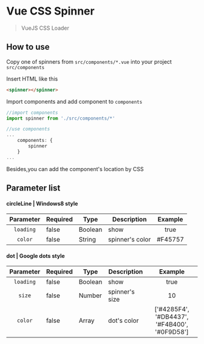 # Vue CSS Spinner

> VueJS CSS Loader

## How to use

Copy one of spinners from `src/components/*.vue` into your project `src/components`

Insert HTML like this
``` html
<spinner></spinner>
```
Import components and add component to `components`
``` js
//import components
import spinner from './src/components/*'

//use components
...
	components: {
		spinner
	}
...
```
Besides,you can add the component's location by CSS

## Parameter list

#### circleLine | Windows8 style

| Parameter | Required |   Type  |   Description   |  Example  |
|:---------:| -------- | ------- | --------------- |:---------:|
| `loading` | false    | Boolean | show            | true      |
| `color`   | false    | String  | spinner's color | #F45757   |

#### dot | Google dots style

| Parameter | Required |   Type  |   Description   |  Example  |
|:---------:| -------- | ------- | --------------- |:---------:|
| `loading` | false    | Boolean | show            | true      |
| `size`    | false    | Number  | spinner's size  | 10        |
| `color`   | false    | Array   | dot's color     | ['#4285F4', '#DB4437', '#F4B400', '#0F9D58'] |

